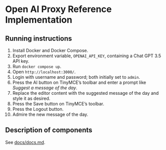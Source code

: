 # Open AI Proxy Reference Implementation

## Running instructions
1. Install Docker and Docker Compose.
2. Export environment variable, `OPENAI_API_KEY`, containing a Chat GPT 3.5 API key.
3. Run `docker compose up`.
4. Open `http://localhost:3000/`.
5. Login with username and password; both initially set to `admin`.
6. Press the AI button on TinyMCE’s toolbar and enter a prompt like _Suggest a message of the day_.
7. Replace the editor content with the suggested message of the day and style it as desired.
8. Press the Save button on TinyMCE’s toolbar.
9. Press the Logout button.
10. Admire the new message of the day.

## Description of components
See [docs/docs.md](docs/docs.md).